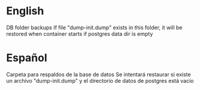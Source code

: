 # English
DB folder backups
If file "dump-init.dump" exists in this folder, it will be restored when container starts if postgres data dir is empty
# Español
Carpeta para respaldos de la base de datos
Se intentará restaurar si existe un archivo "dump-init.dump" y el directorio de datos de postgres está vacío
